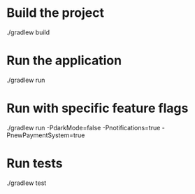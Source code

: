 # Build the project
./gradlew build

# Run the application
./gradlew run

# Run with specific feature flags
./gradlew run -PdarkMode=false -Pnotifications=true -PnewPaymentSystem=true

# Run tests
./gradlew test